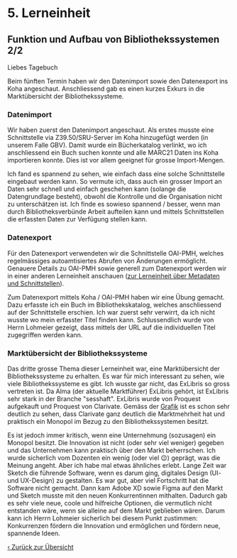 # 5. Lerneinheit

## Funktion und Aufbau von Bibliothekssystemen 2/2

Liebes Tagebuch

Beim fünften Termin haben wir den Datenimport sowie den Datenexport ins Koha angeschaut. Anschliessend gab es einen kurzes Exkurs in die Marktübersicht der Bibliothekssysteme.

### Datenimport
Wir haben zuerst den Datenimport angeschaut. Als erstes musste eine Schnittstelle via Z39.50/SRU-Server im Koha hinzugefügt werden (in unserem Falle GBV). Damit wurde ein Bücherkatalog verlinkt, wo ich anschliessend ein Buch suchen konnte und alle MARC21 Daten ins Koha importieren konnte. Dies ist vor allem geeignet für grosse Import-Mengen.

Ich fand es spannend zu sehen, wie einfach dass eine solche Schnittstelle eingebaut werden kann. So vermute ich, dass auch ein grosser Import an Daten sehr schnell und einfach geschehen kann (solange die Datengrundlage besteht), obwohl die Kontrolle und die Organisation nicht zu unterschätzen ist. Ich finde es sowieso spannend / besser, wenn man durch Bibliotheksverbünde Arbeit aufteilen kann und mittels Schnittstellen die erfassten Daten zur Verfügung stellen kann. 

### Datenexport
Für den Datenexport verwendeten wir die Schnittstelle OAI-PMH, welches regelmässiges autoamtisiertes Abrufen von Änderungen ermöglicht. Genauere Details zu OAI-PMH sowie generell zum Datenexport werden wir in einer anderen Lerneinheit anschauen ([zur Lerneinheit über Metadaten und Schnittstellen](8_lerneinheit.md)). 

Zum Datenexport mittels Koha / OAI-PMH haben wir eine Übung gemacht. Dazu erfasste ich ein Buch im Bibliothekskatalog, welches anschliessend auf der Schnittstelle erschien. Ich war zuerst sehr verwirrt, da ich nicht wusste wo mein erfasster Titel finden kann. Schlussendlich wurde von Herrn Lohmeier gezeigt, dass mittels der URL auf die individuellen Titel zugegriffen werden kann. 

### Marktübersicht der Bibliothekssysteme
Das dritte grosse Thema dieser Lerneinheit war, eine Marktübersicht der Bibliothekssysteme zu erhalten. Es war für mich interessant zu sehen, wie viele Bibliothekssysteme es gibt. Ich wusste gar nicht, das ExLibris so gross vertreten ist. Da Alma (der aktuelle Marktführer) ExLibris gehört, ist ExLibris sehr stark in der Branche "sesshaft". ExLibris wurde von Proquest aufgekauft und Proquest von Clarivate. Gemäss der [Grafik](https://librarytechnology.org/mergers/) ist es schon sehr deutlich zu sehen, dass Clarivate ganz deutlich die Marktmehrheit hat und praktisch ein Monopol im Bezug zu den Bibliothekssystemen besitzt. 

Es ist jedoch immer kritisch, wenn eine Unternehmung (sozusagen) ein Monopol besitzt. Die Innovation ist nicht (oder sehr viel weniger) gegeben und das Unternehmen kann praktisch über den Markt beherrschen. Ich wurde sicherlich vom Dozenten ein wenig (oder viel 😉) geprägt, was die Meinung angeht. Aber ich habe mal etwas ähnliches erlebt. Lange Zeit war Sketch die führende Software, wenn es darum ging, digitales Design (UI- und UX-Design) zu gestalten. Es war gut, aber viel Fortschritt hat die Software nicht gemacht. Dann kam Adobe XD sowie Figma auf den Markt und Sketch musste mit den neuen Konkurrentinnen mithalten. Dadurch gab es sehr viele neue, coole und hilfreiche Optionen, die vermutlich nicht entstanden wäre, wenn sie alleine auf dem Markt geblieben wären. Darum kann ich Herrn Lohmeier sicherlich bei diesem Punkt zustimmen: Konkurrenzen fördern die Innovation und ermöglichen und fördern neue, spannende Ideen. 

[‹ Zurück zur Übersicht](../README.md)
